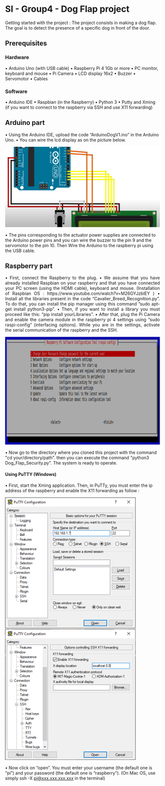 # SI - Group4 - Dog Flap project
Getting started with the project : The project consists in making a dog flap. The goal is to detect the presence of a specific dog in front of the door.

## Prerequisites
### Hardware
•	Arduino Uno (with USB cable)
•	Raspberry Pi 4 1Gb or more
•	PC monitor, keyboard and mouse
•	Pi Camera
•	LCD display 16x2
•	Buzzer
•	Servomotor
•	Cables

### Software
•	Arduino IDE
•	Raspbian (in the Raspberry)
•	Python 3
•	Putty and Xming (if you want to connect to the raspberry via SSH and use X11 forwarding)


## Arduino part
•	Using the Arduino IDE, upload the code “ArduinoDogV1.ino” in the Arduino Uno. 
•	You can wire the lcd display as on the picture below.

<img src="Images/LCDwiring.png" width="1245" height="">

•	The pins corresponding to the actuator power supplies are connected to the Arduino power pins and you can wire the buzzer to the pin 9 and the servomotor to the pin 10. Then Wire the Arduino to the raspberry pi using the USB cable.

## Raspberry part
<p style='text-align: justify;'>
•	First, connect the Raspberry to the plug.
•	We assume that you have already installed Raspbian on your raspberry and that you have connected your PC screen (using the HDMI cable), keyboard and mouse. (Installation of Raspbian OS : https://www.youtube.com/watch?v=M26GYJzblEY )
•	Install all the libraries present in the code “Cavalier_Breed_Recognition.py”. To do that, you can install the pip manager using this command ”sudo apt-get install python3-pip”.
•	Then, if you want to install a library you must proceed like this: “pip install yourLibraries”.
•	After that, plug the Pi Camera and enable the camera module in the raspberry pi 4 settings using “sudo raspi-config” (interfacing options). While you are in the settings, activate the serial communication of the raspberry and the SSH.
 </p>

<img src="Images/RaspiConfig.png" width="1245" height="350">

•	Now go to the directory where you cloned this project with the command "cd your/directory/path". then you can execute the command "python3 Dog_Flap_Security.py". The system is ready to operate.

#### Using PuTTY (Windows)
•	First, start the Xming application. Then, in PuTTy, you must enter the ip address of the raspberry and enable the X11 forwarding as follow :

<img src="Images/PuttyConfi1.png" width="425" height="425">  <img src="Images/PuttyConfi2.png" width="425" height="425">

•	Now click on “open”. You must enter your username (the default  one is “pi”) and your password (the default one is “raspberry”). (On Mac OS, use simply ssh -X pi@xxx.xxx.xxx.xxx in the terminal)
